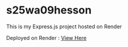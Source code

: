 # s25wa09hesson
This is my Express.js project hosted on Render

Deployed on Render : [View Here](https://s25wa09hesson.onrender.com)

